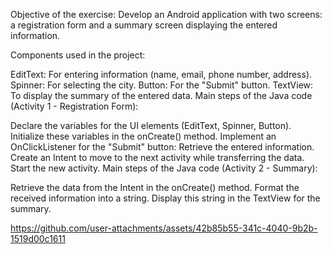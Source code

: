 Objective of the exercise: Develop an Android application with two screens: a registration form and a summary screen displaying the entered information.

Components used in the project:

EditText: For entering information (name, email, phone number, address).
Spinner: For selecting the city.
Button: For the "Submit" button.
TextView: To display the summary of the entered data.
Main steps of the Java code (Activity 1 - Registration Form):

Declare the variables for the UI elements (EditText, Spinner, Button).
Initialize these variables in the onCreate() method.
Implement an OnClickListener for the "Submit" button:
Retrieve the entered information.
Create an Intent to move to the next activity while transferring the data.
Start the new activity.
Main steps of the Java code (Activity 2 - Summary):

Retrieve the data from the Intent in the onCreate() method.
Format the received information into a string.
Display this string in the TextView for the summary.



https://github.com/user-attachments/assets/42b85b55-341c-4040-9b2b-1519d00c1611

